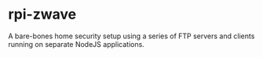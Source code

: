 # rpi-zwave
A bare-bones home security setup using a series of FTP servers and clients running on separate NodeJS applications. 
